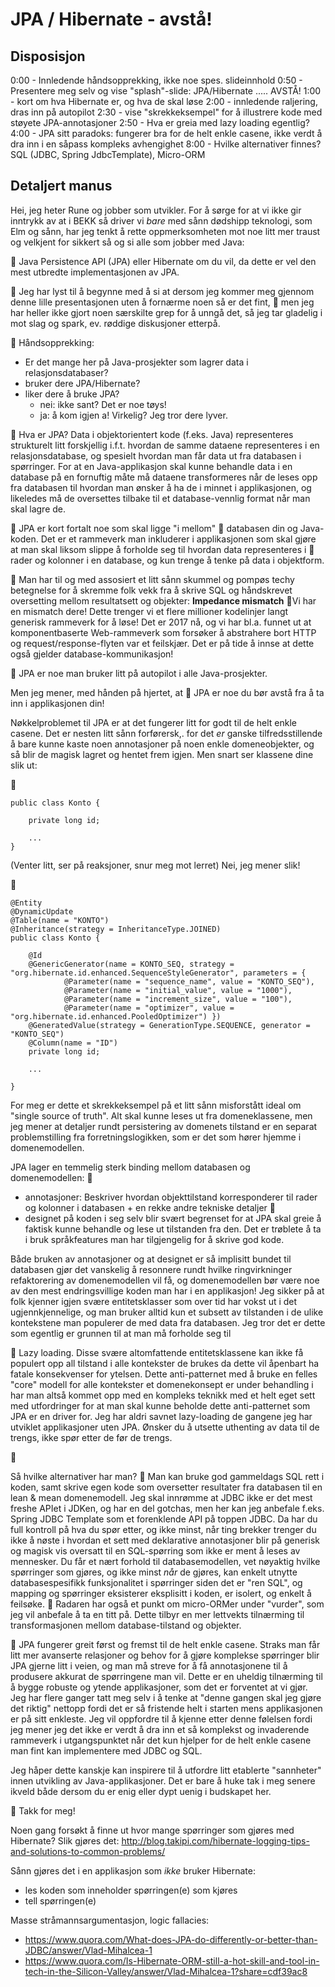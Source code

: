 








JPA / Hibernate - avstå!
=========================================

Disposisjon
--------------------------------------

0:00 - Innledende håndsopprekking, ikke noe spes. slideinnhold
0:50 - Presentere meg selv og vise "splash"-slide: JPA/Hibernate ..... AVSTÅ!
1:00 - kort om hva Hibernate er, og hva de skal løse
2:00 - innledende raljering, dras inn på autopilot
2:30 - vise "skrekkeksempel" for å illustrere kode med støyete JPA-annotasjoner
2:50 - Hva er greia med lazy loading egentlig?
4:00 - JPA sitt paradoks: fungerer bra for de helt enkle casene, ikke verdt å dra inn i en såpass kompleks avhengighet
8:00 - Hvilke alternativer finnes? SQL (JDBC, Spring JdbcTemplate), Micro-ORM










Detaljert manus
-------------------------

Hei, jeg heter Rune og jobber som utvikler.
For å sørge for at vi ikke gir inntrykk av at i BEKK så driver vi _bare_ med sånn dødshipp teknologi, som Elm og sånn, har jeg tenkt å rette oppmerksomheten mot noe litt mer traust og velkjent for sikkert så og si alle som jobber med Java:

🔺
Java Persistence API (JPA)
eller Hibernate om du vil, da dette er vel den mest utbredte implementasjonen av JPA.

🔺
Jeg har lyst til å begynne med å si at dersom jeg kommer meg gjennom denne lille presentasjonen uten å fornærme noen så er det fint, 🔺 men jeg har heller ikke gjort noen særskilte grep for å unngå det, så jeg tar gladelig i mot slag og spark, ev. røddige diskusjoner etterpå.

🔺
Håndsopprekking:
- Er det mange her på Java-prosjekter som lagrer data i relasjonsdatabaser?
- bruker dere JPA/Hibernate?
- liker dere å bruke JPA?
	- nei: ikke sant? Det er noe tøys!
	- ja: å kom igjen a! Virkelig? Jeg tror dere lyver.



🔺
Hva er JPA?
Data i objektorientert kode (f.eks. Java) representeres strukturelt litt forskjellig i.f.t. hvordan de samme dataene representeres i en relasjonsdatabase, og spesielt hvordan man får data ut fra databasen i spørringer. For at en Java-applikasjon skal kunne behandle data i en database på en fornuftig måte må dataene transformeres når de leses opp fra databasen til hvordan man ønsker å ha de i minnet i applikasjonen, og likeledes må de oversettes tilbake til et database-vennlig format når man skal lagre de.

🔺
JPA er kort fortalt noe som skal ligge "i mellom" 🔺 databasen din og Java-koden. Det er et rammeverk man inkluderer i applikasjonen som skal gjøre at man skal liksom slippe å forholde seg til hvordan data representeres i 🔺 rader og kolonner i en database, og kun trenge å tenke på data i objektform.

🔺
Man har til og med assosiert et litt sånn skummel og pompøs techy betegnelse for å skremme folk vekk fra å skrive SQL og håndskrevet oversetting mellom resultatsett og objekter: **Impedance mismatch**
🔺Vi har en mismatch dere! Dette trenger vi et flere millioner kodelinjer langt generisk rammeverk for å løse! Det er 2017 nå, og vi har bl.a. funnet ut at komponentbaserte Web-rammeverk som forsøker å abstrahere bort HTTP og request/response-flyten var et feilskjær. Det er på tide å innse at dette også gjelder database-kommunikasjon!

🔺
JPA er noe man bruker litt på autopilot i alle Java-prosjekter.

Men jeg mener, med hånden på hjertet, at 🔺 JPA er noe du bør avstå fra å ta inn i applikasjonen din!


Nøkkelproblemet til JPA er at det fungerer litt for godt til de helt enkle casene.
Det er nesten litt sånn forførersk,. for det *er* ganske tilfredsstillende å bare kunne kaste noen annotasjoner på noen enkle domeneobjekter, og så blir de magisk lagret og hentet frem igjen. Men snart ser klassene dine slik ut:

🔺

```
public class Konto {
	
	private long id;

	...
}
```


(Venter litt, ser på reaksjoner, snur meg mot lerret)
Nei, jeg mener slik!

🔺

```
@Entity
@DynamicUpdate
@Table(name = "KONTO")
@Inheritance(strategy = InheritanceType.JOINED)
public class Konto {

	@Id
	@GenericGenerator(name = KONTO_SEQ, strategy = "org.hibernate.id.enhanced.SequenceStyleGenerator", parameters = {
			@Parameter(name = "sequence_name", value = "KONTO_SEQ"),
			@Parameter(name = "initial_value", value = "1000"),
			@Parameter(name = "increment_size", value = "100"),
			@Parameter(name = "optimizer", value = "org.hibernate.id.enhanced.PooledOptimizer") })
	@GeneratedValue(strategy = GenerationType.SEQUENCE, generator = "KONTO_SEQ")
	@Column(name = "ID")
	private long id;

	...

}
```

For meg er dette et skrekkeksempel på et litt sånn misforstått ideal om "single source of truth". Alt skal kunne leses ut fra domeneklassene, men jeg mener at detaljer rundt persistering av domenets tilstand er en separat problemstilling fra forretningslogikken, som er det som hører hjemme i domenemodellen.

JPA lager en temmelig sterk binding mellom databasen og domenemodellen:
🔺
- annotasjoner: Beskriver hvordan objekttilstand korresponderer til rader og kolonner i databasen + en rekke andre tekniske detaljer
🔺
- designet på koden i seg selv blir svært begrenset for at JPA skal greie å faktisk kunne behandle og lese ut tilstanden fra den. Det er trøblete å ta i bruk språkfeatures man har tilgjengelig for å skrive god kode.

Både bruken av annotasjoner og at designet er så implisitt bundet til databasen gjør det vanskelig å resonnere rundt hvilke ringvirkninger refaktorering av domenemodellen vil få, og domenemodellen bør være noe av den mest endringsvillige koden man har i en applikasjon! Jeg sikker på at folk kjenner igjen svære entitetsklasser som over tid har vokst ut i det ugjennkjennelige, og man bruker alltid kun et subsett av tilstanden i de ulike kontekstene man populerer de med data fra databasen. Jeg tror det er dette som egentlig er grunnen til at man må forholde seg til

🔺
Lazy loading. Disse svære altomfattende entitetsklassene kan ikke få populert opp all tilstand i alle kontekster de brukes da dette vil åpenbart ha fatale konsekvenser for ytelsen. Dette anti-patternet med å bruke en felles "core" modell for alle kontekster et domenekonsept er under behandling i har man altså kommet opp med en kompleks teknikk med et helt eget sett med utfordringer for at man skal kunne beholde dette anti-patternet som JPA er en driver for. Jeg har aldri savnet lazy-loading de gangene jeg har utviklet applikasjoner uten JPA. Ønsker du å utsette uthenting av data til de trengs, ikke spør etter de før de trengs.

🔺

Så hvilke alternativer har man?
🔺
Man kan bruke god gammeldags SQL rett i koden, samt skrive egen kode som oversetter resultater fra databasen til en lean & mean domenemodell. Jeg skal innrømme at JDBC ikke er det mest freshe APIet i JDKen, og har en del gotchas, men her kan jeg anbefale f.eks. Spring JDBC Template som et forenklende API på toppen JDBC. Da har du full kontroll på hva du spør etter, og ikke minst, når ting brekker trenger du ikke å nøste i hvordan et sett med deklarative annotasjoner blir på generisk og magisk vis oversatt til en SQL-spørring som ikke er ment å leses av mennesker. Du får et nært forhold til databasemodellen, vet nøyaktig hvilke spørringer som gjøres, og ikke minst _når_ de gjøres, kan enkelt utnytte databasespesifikk funksjonalitet i spørringer siden det er "ren SQL", og mapping og spørringer eksisterer eksplisitt i koden, er isolert, og enkelt å feilsøke.
🔺
Radaren har også et punkt om micro-ORMer under "vurder", som jeg vil anbefale å ta en titt på. Dette tilbyr en mer lettvekts tilnærming til transformasjonen mellom database-tilstand og objekter.


🔺
JPA fungerer greit først og fremst til de helt enkle casene. Straks man får litt mer avanserte relasjoner og behov for å gjøre komplekse spørringer blir JPA gjerne litt i veien, og man må streve for å få annotasjonene til å produsere akkurat de spørringene man vil. Dette er en uheldig tilnærming til å bygge robuste og ytende applikasjoner, som det er forventet at vi gjør. Jeg har flere ganger tatt meg selv i å tenke at "denne gangen skal jeg gjøre det riktig" nettopp fordi det er så fristende helt i starten mens applikasjonen er på sitt enkleste. Jeg vil oppfordre til å kjenne etter denne følelsen fordi jeg mener jeg det ikke er verdt å dra inn et så komplekst og invaderende rammeverk i utgangspunktet når det kun hjelper for de helt enkle casene man fint kan implementere med JDBC og SQL.

Jeg håper dette kanskje kan inspirere til å utfordre litt etablerte "sannheter" innen utvikling av Java-applikasjoner. Det er bare å huke tak i meg senere ikveld både dersom du er enig eller dypt uenig i budskapet her.



🔺
Takk for meg!













Noen gang forsøkt å finne ut hvor mange spørringer som gjøres med Hibernate? Slik gjøres det:
http://blog.takipi.com/hibernate-logging-tips-and-solutions-to-common-problems/

Sånn gjøres det i en applikasjon som _ikke_ bruker Hibernate:
- les koden som inneholder spørringen(e) som kjøres
- tell spørringen(e)





Masse stråmannsargumentasjon, logic fallacies:
- https://www.quora.com/What-does-JPA-do-differently-or-better-than-JDBC/answer/Vlad-Mihalcea-1
- https://www.quora.com/Is-Hibernate-ORM-still-a-hot-skill-and-tool-in-tech-in-the-Silicon-Valley/answer/Vlad-Mihalcea-1?share=cdf39ac8
